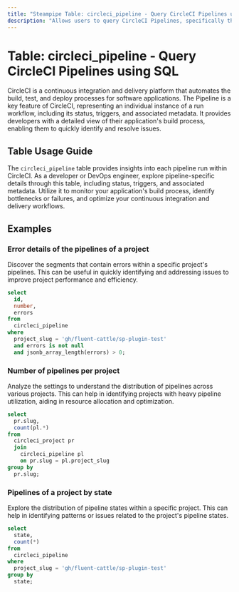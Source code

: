 ```yaml
---
title: "Steampipe Table: circleci_pipeline - Query CircleCI Pipelines using SQL"
description: "Allows users to query CircleCI Pipelines, specifically the details of each pipeline run, providing insights into build processes, status, and potential issues."
---
```


# Table: circleci_pipeline - Query CircleCI Pipelines using SQL

CircleCI is a continuous integration and delivery platform that automates the build, test, and deploy processes for software applications. The Pipeline is a key feature of CircleCI, representing an individual instance of a run workflow, including its status, triggers, and associated metadata. It provides developers with a detailed view of their application's build process, enabling them to quickly identify and resolve issues.

## Table Usage Guide

The `circleci_pipeline` table provides insights into each pipeline run within CircleCI. As a developer or DevOps engineer, explore pipeline-specific details through this table, including status, triggers, and associated metadata. Utilize it to monitor your application's build process, identify bottlenecks or failures, and optimize your continuous integration and delivery workflows.

## Examples

### Error details of the pipelines of a project
Discover the segments that contain errors within a specific project's pipelines. This can be useful in quickly identifying and addressing issues to improve project performance and efficiency.

```sql
select
  id,
  number,
  errors
from
  circleci_pipeline
where
  project_slug = 'gh/fluent-cattle/sp-plugin-test'
  and errors is not null
  and jsonb_array_length(errors) > 0;
```

### Number of pipelines per project
Analyze the settings to understand the distribution of pipelines across various projects. This can help in identifying projects with heavy pipeline utilization, aiding in resource allocation and optimization.

```sql
select
  pr.slug,
  count(pl.*)
from
  circleci_project pr
  join
    circleci_pipeline pl
    on pr.slug = pl.project_slug
group by
  pr.slug;
```

### Pipelines of a project by state
Explore the distribution of pipeline states within a specific project. This can help in identifying patterns or issues related to the project's pipeline states.

```sql
select
  state,
  count(*)
from
  circleci_pipeline
where
  project_slug = 'gh/fluent-cattle/sp-plugin-test'
group by
  state;
```